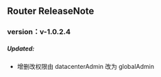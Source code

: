## Router ReleaseNote

### version：v-1.0.2.4
##### Updated:
- 增删改权限由 datacenterAdmin 改为 globalAdmin
